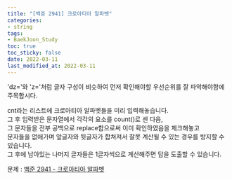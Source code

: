 ```yaml
---
title: "[백준 2941] 크로아티아 알파벳"
categories: 
- string
tags:
- BaekJoon_Study
toc: true
toc_sticky: false
date: 2022-03-11
last_modified_at: 2022-03-11
---
```


'dz='와 'z='처럼 글자 구성이 비슷하여 먼저 확인해야할 우선순위를 잘 파악해야함에 주목합시다.  

cnt라는 리스트에 크로아티아 알파벳들을 미리 입력해놓습니다.  
그 후 입력받은 문자열에서 각각의 요소를 count()로 센 다음,  
그 문자들을 전부 공백으로 replace함으로써 이미 확인하였음을 체크해놓고  
문자들을 없애가며 앞글자와 뒷글자가 합쳐져서 잘못 계산될 수 있는 경우를 방지할 수 있습니다.  
그 후에 남아있는 나머지 글자들은 1글자씩으로 계산해주면 답을 도출할 수 있습니다.  

문제 : [백준 2941 - 크로아티아 알파벳](https://www.acmicpc.net/problem/2941)

<script src="https://gist.github.com/Ryumaker/2a80d07c5bb6a971d359eb4c8d1b2fa2.js"></script>



